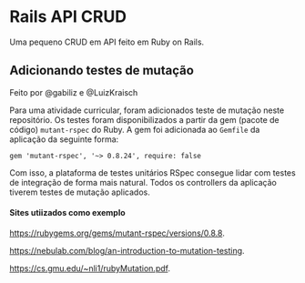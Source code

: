 # Rails API CRUD

Uma pequeno CRUD em API feito em Ruby on Rails.

## Adicionando testes de mutação

Feito por @gabiliz e @LuizKraisch

Para uma atividade curricular, foram adicionados teste de mutação neste repositório. Os testes foram disponibilizados a partir da gem (pacote de código) `mutant-rspec` do Ruby. A gem foi adicionada ao `Gemfile` da aplicação da seguinte forma:

`gem 'mutant-rspec', '~> 0.8.24', require: false`

Com isso, a plataforma de testes unitários RSpec consegue lidar com testes de integração de forma mais natural. Todos os controllers da aplicação tiverem testes de mutação aplicados.

#### Sites utiizados como exemplo

https://rubygems.org/gems/mutant-rspec/versions/0.8.8. 

https://nebulab.com/blog/an-introduction-to-mutation-testing. 

https://cs.gmu.edu/~nli1/rubyMutation.pdf. 

